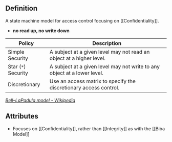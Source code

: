 ## Definition
A state machine model for access control focusing on [[Confidentiality]].
- **no read up, no write down**

| Policy              | Description                                                              |
| ------------------- | ------------------------------------------------------------------------ |
| Simple Security     | A subject at a given level may not read an object at a higher level.     |
| Star (`*`) Security | A subject at a given level may not write to any object at a lower level. |
| Discretionary       | Use an access matrix to specify the discretionary access control.        |
*[Bell–LaPadula model - Wikipedia](https://en.wikipedia.org/wiki/Bell%E2%80%93LaPadula_model)*
## Attributes
- Focuses on [[Confidentiality]], rather than [[Integrity]] as with the [[Biba Model]]